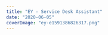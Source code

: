 ```yaml
---
title: "EY - Service Desk Assistant"
date: "2020-06-05"
coverImage: "ey-e1591386826317.png"
---
```



